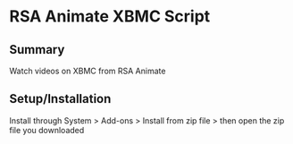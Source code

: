 RSA Animate XBMC Script
=======================

## Summary

Watch videos on XBMC from RSA Animate

## Setup/Installation

Install through System > Add-ons > Install from zip file > then open the zip file you downloaded 
